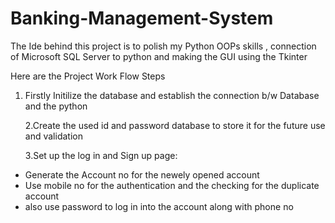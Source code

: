 # Banking-Management-System

The Ide behind this project is to polish my Python OOPs skills , connection of Microsoft SQL Server to python and making the GUI using the Tkinter

Here are the Project Work Flow Steps 

1. Firstly Initilize the database and establish the connection b/w Database and the python

   2.Create the used id and password database to store it for the future use and validation

   3.Set up the log in and Sign up page:

* Generate the Account no for the newely opened account
* Use mobile no for the authentication and the checking for the duplicate account
* also use password to log in into the account along with phone no
